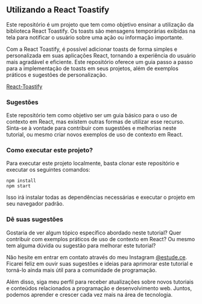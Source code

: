 ## Utilizando a React Toastify

Este repositório é um projeto que tem como objetivo ensinar a utilização da biblioteca React Toastify. Os toasts são mensagens temporárias exibidas na tela para notificar o usuário sobre uma ação ou informação importante.

Com a React Toastify, é possível adicionar toasts de forma simples e personalizada em suas aplicações React, tornando a experiência do usuário mais agradável e eficiente. Este repositório oferece um guia passo a passo para a implementação de toasts em seus projetos, além de exemplos práticos e sugestões de personalização.

[React-Toastify](https://fkhadra.github.io/react-toastify/introduction)

### Sugestões

Este repositório tem como objetivo ser um guia básico para o uso de contexto em React, mas existem outras formas de utilizar esse recurso. Sinta-se à vontade para contribuir com sugestões e melhorias neste tutorial, ou mesmo criar novos exemplos de uso de contexto em React.

### Como executar este projeto?

Para executar este projeto localmente, basta clonar este repositório e executar os seguintes comandos:

```
npm install
npm start
```

Isso irá instalar todas as dependências necessárias e executar o projeto em seu navegador padrão.

### Dê suas sugestões

Gostaria de ver algum tópico específico abordado neste tutorial? Quer contribuir com exemplos práticos de uso de contexto em React? Ou mesmo tem alguma dúvida ou sugestão para melhorar este tutorial?

Não hesite em entrar em contato através do meu Instagram [@estude.ce](https://www.instagram.com/estude.ce/). Ficarei feliz em ouvir suas sugestões e ideias para aprimorar este tutorial e torná-lo ainda mais útil para a comunidade de programação.

Além disso, siga meu perfil para receber atualizações sobre novos tutoriais e conteúdos relacionados a programação e desenvolvimento web. Juntos, podemos aprender e crescer cada vez mais na área de tecnologia.
